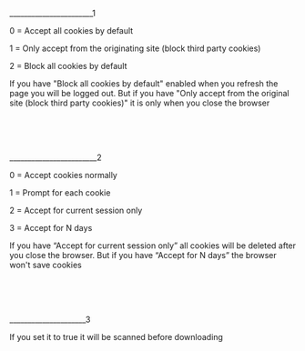 _______________________1

0 = Accept all cookies by default

1 = Only accept from the originating site (block third party cookies)

2 = Block all cookies by default



If you have "Block all cookies by default" enabled when you refresh the page you will be logged out. But if you have "Only accept from the original site (block third party cookies)" it is only when you close the browser


<br>
<br>
<br>



________________________2



0 = Accept cookies normally

1 = Prompt for each cookie

2 = Accept for current session only

3 = Accept for N days



If you have “Accept for current session only” all cookies will be deleted after you close the browser. But if you have “Accept for N days” the browser won't save cookies 


<br>
<br>
<br>

_____________________3

If you set it to true it will be scanned before downloading 







